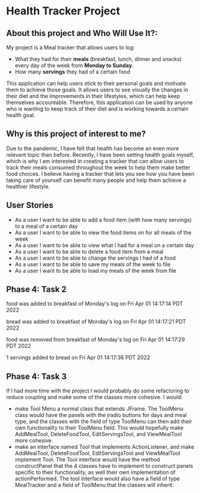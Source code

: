 # Health Tracker Project

## About this project and Who Will Use It?:

My project is a Meal tracker that allows users to log:

- What they had for their **meals** (breakfast, lunch, dinner and snacks)
every day of the week from **Monday to Sunday**.
- How many **servings** they had of a certain food

This application can help users stick to their personal goals and motivate them to achieve those goals. 
It allows users to see visually the changes in their diet and the improvements in their lifestyles, 
which can help keep themselves accountable. Therefore, this application can be used by 
anyone who is wanting to keep track of their diet and is working towards a certain health goal. 

## Why is this project of interest to me?

Due to the pandemic, I have felt that health has become an even more relevant topic than before.
Recently, I have been setting health goals myself, which is why I am interested in creating a tracker that can allow 
users to track their meals consumed throughout the week to help them make better food choices.
I believe having a tracker that lets you see how you have been taking care
of yourself can benefit many people and help them achieve a healthier lifestyle. 

## User Stories

- As a user I want to be able to add a food item (with how many servings) to a meal of a certain day
- As a user I want to be able to view the food items on for all meals of the week 
- As a user I want to be able to view what I had for a meal on a certain day
- As a user I want to be able to delete a food item from a meal 
- As a user I want to be able to change the servings I had of a food
- As a user I want to be able to save my meals of the week to file
- As a user I want to be able to load my meals of the week from file

## Phase 4: Task 2
food was added to breakfast of Monday's log on Fri Apr 01 14:17:14 PDT 2022

bread was added to breakfast of Monday's log on Fri Apr 01 14:17:21 PDT 2022

food was removed from breakfast of Monday's log on Fri Apr 01 14:17:29 PDT 2022

1 servings added to bread on Fri Apr 01 14:17:36 PDT 2022

## Phase 4: Task 3

If I had more time with the project I would probably do some refactoring to reduce coupling and make some of the classes
more cohesive. I would:

- make Tool Menu a normal class that extends JFrame. The ToolMenu class would have the panels with the jradio buttons for 
days and meal type, and the classes with the field of type ToolMenu can then add their own functionality to their ToolMenu 
field. This would hopefully make AddMealTool, DeleteFoodTool, EditServingsTool, and ViewMealTool more cohesive.
- make an interface named Tool that implements ActionListener, and make AddMealTool, DeleteFoodTool, EditServingsTool 
and ViewMealTool implement Tool. The Tool interface would have the method constructPanel that the 4 classes have to implement
to construct panels specific to their functionality, as well their own implementation of actionPerformed.
The tool interface would also have a field of type MealTracker and a field of ToolMenu 
that the classes will inherit.                       